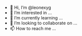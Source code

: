 - 👋 Hi, I’m @leonexyg
- 👀 I’m interested in ...
- 🌱 I’m currently learning ...
- 💞️ I’m looking to collaborate on ...
- 📫 How to reach me ...

<!---
leonexyg/leonexyg is a ✨ special ✨ repository because its `README.md` (this file) appears on your GitHub profile.
You can click the Preview link to take a look at your changes.
--->
